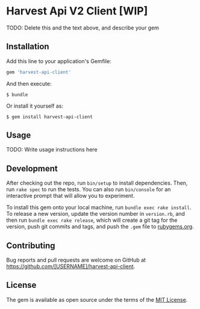 # Harvest Api V2 Client [WIP]

TODO: Delete this and the text above, and describe your gem

## Installation

Add this line to your application's Gemfile:

```ruby
gem 'harvest-api-client'
```

And then execute:

    $ bundle

Or install it yourself as:

    $ gem install harvest-api-client

## Usage

TODO: Write usage instructions here

## Development

After checking out the repo, run `bin/setup` to install dependencies. Then, run `rake spec` to run the tests. You can also run `bin/console` for an interactive prompt that will allow you to experiment.

To install this gem onto your local machine, run `bundle exec rake install`. To release a new version, update the version number in `version.rb`, and then run `bundle exec rake release`, which will create a git tag for the version, push git commits and tags, and push the `.gem` file to [rubygems.org](https://rubygems.org).

## Contributing

Bug reports and pull requests are welcome on GitHub at https://github.com/[USERNAME]/harvest-api-client.

## License

The gem is available as open source under the terms of the [MIT License](https://opensource.org/licenses/MIT).
